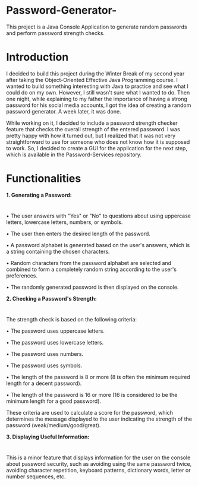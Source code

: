 # Password-Generator-
This project is a Java Console Application to generate random passwords and perform password strength checks.

# Introduction
I decided to build this project during the Winter Break of my second year after taking the Object-Oriented Effective Java Programming course. I wanted to build something interesting with Java to practice and see what I could do on my own. However, I still wasn't sure what I wanted to do. Then one night, while explaining to my father the importance of having a strong password for his social media accounts, I got the idea of creating a random password generator. A week later, it was done.

While working on it, I decided to include a password strength checker feature that checks the overall strength of the entered password. I was pretty happy with how it turned out, but I realized that it was not very straightforward to use for someone who does not know how it is supposed to work. So, I decided to create a GUI for the application for the next step, which is available in the Password-Services repository.

# Functionalities
**1. Generating a Password:**
#
• The user answers with "Yes" or "No" to questions about using uppercase letters, lowercase letters, numbers, or symbols.

• The user then enters the desired length of the password.
 
• A password alphabet is generated based on the user's answers, which is a string containing the chosen characters.

• Random characters from the password alphabet are selected and combined to form a completely random string according to the user's preferences.

• The randomly generated password is then displayed on the console.

**2. Checking a Password's Strength:**
#
The strength check is based on the following criteria:

• The password uses uppercase letters.

• The password uses lowercase letters.

• The password uses numbers.

• The password uses symbols.

• The length of the password is 8 or more (8 is often the minimum required length for a decent password).

• The length of the password is 16 or more (16 is considered to be the minimum length for a good password).

These criteria are used to calculate a score for the password, which determines the message displayed to the user indicating the strength of the password (weak/medium/good/great).


**3. Displaying Useful Information:**
#
This is a minor feature that displays information for the user on the console about password security, such as avoiding using the same password twice, avoiding character repetition, keyboard patterns, dictionary words, letter or number sequences, etc.


